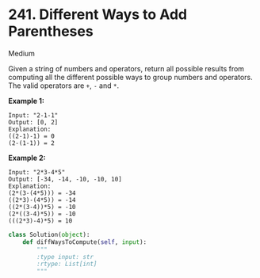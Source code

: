# 241. Different Ways to Add Parentheses
Medium

Given a string of numbers and operators, return all possible results from computing all the 
different possible ways to group numbers and operators. The valid operators are `+`, `-` and `*`.

**Example 1:** <br>
```
Input: "2-1-1"
Output: [0, 2]
Explanation: 
((2-1)-1) = 0 
(2-(1-1)) = 2

```

**Example 2:** <br>
```
Input: "2*3-4*5"
Output: [-34, -14, -10, -10, 10]
Explanation: 
(2*(3-(4*5))) = -34 
((2*3)-(4*5)) = -14 
((2*(3-4))*5) = -10 
(2*((3-4)*5)) = -10 
(((2*3)-4)*5) = 10
```

```python
class Solution(object):
    def diffWaysToCompute(self, input):
        """
        :type input: str
        :rtype: List[int]
        """
```